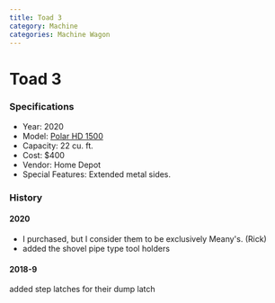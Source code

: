 ```yaml
---
title: Toad 3
category: Machine
categories: Machine Wagon
---
```

# Toad 3


### Specifications

* Year: 2020
* Model: [Polar HD 1500](https://www.homedepot.com/p/Polar-Trailer-HD-1500-22-cu-ft-Poly-Dump-Trailer-8233/202326931)
* Capacity: 22 cu. ft.
* Cost: $400
* Vendor: Home Depot
* Special Features: Extended metal sides.


### History

#### 2020

- I purchased, but I consider them to be exclusively Meany's. (Rick)
- added the shovel pipe type tool holders

#### 2018-9

added step latches for their dump latch
